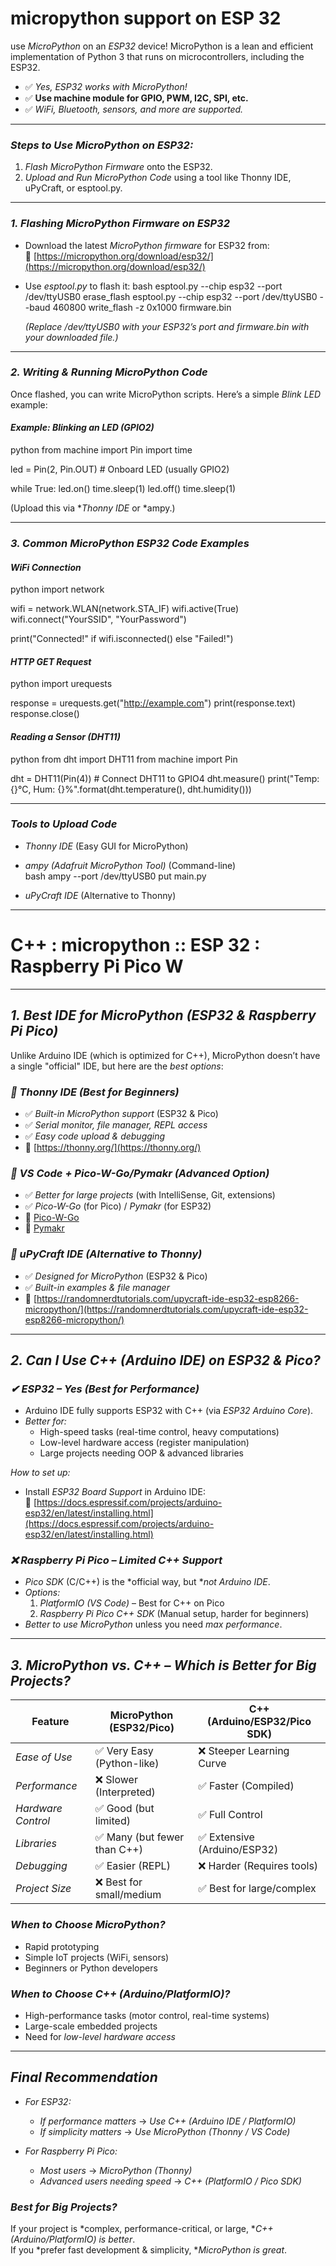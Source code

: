 # **micropython support on ESP 32**

use *MicroPython* on an *ESP32* device! MicroPython is a lean and efficient implementation of Python 3 that runs on microcontrollers, including the ESP32.

- ✅ *Yes, ESP32 works with MicroPython!*  
- ✅ **Use machine module for GPIO, PWM, I2C, SPI, etc.**  
- ✅ *WiFi, Bluetooth, sensors, and more are supported.*

---

### *Steps to Use MicroPython on ESP32:*
1. *Flash MicroPython Firmware* onto the ESP32.
2. *Upload and Run MicroPython Code* using a tool like Thonny IDE, uPyCraft, or esptool.py.

---

### *1. Flashing MicroPython Firmware on ESP32*
- Download the latest *MicroPython firmware* for ESP32 from:  
  🔗 [https://micropython.org/download/esp32/](https://micropython.org/download/esp32/)
- Use *esptool.py* to flash it:
  bash
  esptool.py --chip esp32 --port /dev/ttyUSB0 erase_flash
  esptool.py --chip esp32 --port /dev/ttyUSB0 --baud 460800 write_flash -z 0x1000 firmware.bin
  
  *(Replace /dev/ttyUSB0 with your ESP32’s port and firmware.bin with your downloaded file.)*

---

### *2. Writing & Running MicroPython Code*
Once flashed, you can write MicroPython scripts. Here’s a simple *Blink LED* example:

#### *Example: Blinking an LED (GPIO2)*
python
from machine import Pin
import time

led = Pin(2, Pin.OUT)  # Onboard LED (usually GPIO2)

while True:
    led.on()
    time.sleep(1)
    led.off()
    time.sleep(1)

(Upload this via **Thonny IDE* or *ampy.)

---

### *3. Common MicroPython ESP32 Code Examples*
#### *WiFi Connection*
python
import network

wifi = network.WLAN(network.STA_IF)
wifi.active(True)
wifi.connect("YourSSID", "YourPassword")

print("Connected!" if wifi.isconnected() else "Failed!")


#### *HTTP GET Request*
python
import urequests

response = urequests.get("http://example.com")
print(response.text)
response.close()


#### *Reading a Sensor (DHT11)*
python
from dht import DHT11
from machine import Pin

dht = DHT11(Pin(4))  # Connect DHT11 to GPIO4
dht.measure()
print("Temp: {}°C, Hum: {}%".format(dht.temperature(), dht.humidity()))


---

### *Tools to Upload Code*
- *Thonny IDE* (Easy GUI for MicroPython)  
- *ampy (Adafruit MicroPython Tool)* (Command-line)  
  bash
  ampy --port /dev/ttyUSB0 put main.py
  
- *uPyCraft IDE* (Alternative to Thonny)

---

# **C++ : micropython :: ESP 32 : Raspberry Pi Pico W**

---

## *1. Best IDE for MicroPython (ESP32 & Raspberry Pi Pico)*
Unlike Arduino IDE (which is optimized for C++), MicroPython doesn’t have a single "official" IDE, but here are the *best options*:

### *🔹 Thonny IDE (Best for Beginners)*
   - ✅ *Built-in MicroPython support* (ESP32 & Pico)  
   - ✅ *Serial monitor, file manager, REPL access*  
   - ✅ *Easy code upload & debugging*  
   - 🔗 [https://thonny.org/](https://thonny.org/)  

### *🔹 VS Code + Pico-W-Go/Pymakr (Advanced Option)*
   - ✅ *Better for large projects* (with IntelliSense, Git, extensions)  
   - ✅ *Pico-W-Go* (for Pico) / *Pymakr* (for ESP32)  
   - 🔗 [Pico-W-Go](https://marketplace.visualstudio.com/items?itemName=paulober.pico-w-go)  
   - 🔗 [Pymakr](https://marketplace.visualstudio.com/items?itemName=pycom.Pymakr)  

### *🔹 uPyCraft IDE (Alternative to Thonny)*
   - ✅ *Designed for MicroPython* (ESP32 & Pico)  
   - ✅ *Built-in examples & file manager*  
   - 🔗 [https://randomnerdtutorials.com/upycraft-ide-esp32-esp8266-micropython/](https://randomnerdtutorials.com/upycraft-ide-esp32-esp8266-micropython/)  

---

## *2. Can I Use C++ (Arduino IDE) on ESP32 & Pico?*
### *✔ ESP32 – Yes (Best for Performance)*
   - Arduino IDE fully supports ESP32 with C++ (via *ESP32 Arduino Core*).  
   - *Better for:*  
     - High-speed tasks (real-time control, heavy computations)  
     - Low-level hardware access (register manipulation)  
     - Large projects needing OOP & advanced libraries  

   *How to set up:*  
   - Install *ESP32 Board Support* in Arduino IDE:  
     🔗 [https://docs.espressif.com/projects/arduino-esp32/en/latest/installing.html](https://docs.espressif.com/projects/arduino-esp32/en/latest/installing.html)  

### *❌ Raspberry Pi Pico – Limited C++ Support*
   - *Pico SDK* (C/C++) is the *official way, but **not Arduino IDE*.  
   - *Options:*  
     1. *PlatformIO (VS Code)* – Best for C++ on Pico  
     2. *Raspberry Pi Pico C++ SDK* (Manual setup, harder for beginners)  
   - *Better to use MicroPython* unless you need *max performance*.  

---

## *3. MicroPython vs. C++ – Which is Better for Big Projects?*
| Feature          | MicroPython (ESP32/Pico) | C++ (Arduino/ESP32/Pico SDK) |
|------------------|------------------------|---------------------------|
| *Ease of Use*  | ✅ Very Easy (Python-like) | ❌ Steeper Learning Curve |
| *Performance*  | ❌ Slower (Interpreted) | ✅ Faster (Compiled) |
| *Hardware Control* | ✅ Good (but limited) | ✅ Full Control |
| *Libraries* | ✅ Many (but fewer than C++) | ✅ Extensive (Arduino/ESP32) |
| *Debugging* | ✅ Easier (REPL) | ❌ Harder (Requires tools) |
| *Project Size* | ❌ Best for small/medium | ✅ Best for large/complex |

### *When to Choose MicroPython?*
   - Rapid prototyping  
   - Simple IoT projects (WiFi, sensors)  
   - Beginners or Python developers  

### *When to Choose C++ (Arduino/PlatformIO)?*
   - High-performance tasks (motor control, real-time systems)  
   - Large-scale embedded projects  
   - Need for *low-level hardware access*  

---

## *Final Recommendation*
- *For ESP32:*  
  - *If performance matters* → *Use C++ (Arduino IDE / PlatformIO)*  
  - *If simplicity matters* → *Use MicroPython (Thonny / VS Code)*  

- *For Raspberry Pi Pico:*  
  - *Most users* → *MicroPython (Thonny)*  
  - *Advanced users needing speed* → *C++ (PlatformIO / Pico SDK)*  

### *Best for Big Projects?*  
If your project is *complex, performance-critical, or large, **C++ (Arduino/PlatformIO) is better*.  
If you *prefer fast development & simplicity, **MicroPython is great*.  
  
